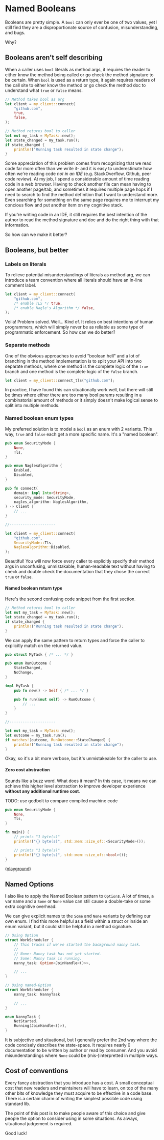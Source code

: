 # Named Booleans

Booleans are pretty simple. A `bool` can only ever be one of two values, yet I still find they are a disproportionate source of confusion, misunderstanding, and bugs.

Why?

## Booleans aren't self describing

When a caller uses `bool` literals as method args, it requires the reader to either know the method being called or go check the method signature to be certain. When `bool` is used as a return type, it again requires readers of the call site to either know the method or go check the method doc to understand what `true` or `false` means.

```rust
// Method takes bool as arg
let client = my_client::connect(
    "github.com",
    true,
    false,
);
```

```rust
// Method returns bool to caller
let mut my_task = MyTask::new();
let state_changed = my_task.run();
if state_changed {
    println!("Running task resulted in state change");
}
```

Some appreciation of this problem comes from recognizing that we read code far more often than we write it- and it is easy to underestimate how often we're reading code *not in an IDE* (e.g. StackOverflow, Github, peer code review). At my job, I spend a considerable amount of time reading code in a web browser. Having to check another file can mean having to open another page/tab, and sometimes it requires multiple page hops if I need to search to find the method definition that I want to understand more. Even searching for something on the same page requires me to interrupt my concious flow and put another item on my cognitive stack.

If you're writing code in an IDE, it still requires the best intention of the author to read the method signature and doc and do the right thing with that information.

So how can we make it better?

## Booleans, but better

### Labels on literals

To relieve potential misunderstandings of literals as method arg, we can introduce a team convention where all literals should have an in-line comment label.

```rust
let client = my_client::connect(
    "github.com",
    /* enable TLS */ true,
    /* enable Nagle's Algorithm */ false,
);
```

Voila! Problem solved. Well... Kind of. It relies on best intentions of human programmers, which will simply never be as reliable as some type of programmatic enforcement. So how can we do better?

### Separate methods

One of the obvious approaches to avoid "boolean hell" and a lot of branching in the method implementation is to split your API into two separate methods, where one method is the complete logic of the `true` branch and one method is the complete logic of the `false` branch.

```rust
let client = my_client::connect_tls("github.com");
```

In practice, I have found this can situationally work well, but there will still be times where either there are too many bool params resulting in a combinatorial amount of methods or it simply doesn't make logical sense to split into multiple methods.

### Named boolean enum types

My preferred solution is to model a `bool` as an enum with 2 variants. This way, `true` and `false` each get a more specific name. It's a "named boolean".

```rust
pub enum SecurityMode {
    None,
    Tls,
}

pub enum NaglesAlgorithm {
    Enabled,
    Disabled,
}

pub fn connect(
    domain: impl Into<String>,
    security_mode: SecurityMode,
    nagles_algorithm: NaglesAlgorithm,
) -> Client {
    // ...
}

//---------------------

let client = my_client::connect(
    "github.com",
    SecurityMode::Tls,
    NaglesAlgorithm::Disabled,
);
```

Beautiful! You will now force every caller to explicitly specify their method args in unconfusing, unmistakable, human-readable text without having to check and double check the documentation that they chose the correct `true` or `false`.

#### Named boolean return type

Here's the second confusing code snippet from the first section.

```rust
// Method returns bool to caller
let mut my_task = MyTask::new();
let state_changed = my_task.run();
if state_changed {
    println!("Running task resulted in state change");
}
```

We can apply the same pattern to return types and force the caller to explicitly match on the returned value.

```rust
pub struct MyTask { /* ... */ }

pub enum RunOutcome {
    StateChanged,
    NoChange,
}

impl MyTask {
    pub fn new() -> Self { /* ... */ }

    pub fn run(&mut self) -> RunOutcome {
        // ...
    }
}

//---------------------

let mut my_task = MyTask::new();
let outcome = my_task.run();
if matches!(outcome, RunOutcome::StateChanged) {
    println!("Running task resulted in state change");
}
```

Okay, so it's a bit more verbose, but it's unmistakeable for the caller to use.

#### Zero cost abstraction

Sounds like a buzz word. What does it mean? In this case, it means we can achieve this higher level abstraction to improve developer experience **without any additional runtime cost**.

TODO: use godbolt to compare compiled machine code

```rust
pub enum SecurityMode {
    None,
    Tls,
}

fn main() {
    // prints "1 byte(s)"
    println!("{} byte(s)", std::mem::size_of::<SecurityMode>());

    // prints "1 byte(s)"
    println!("{} byte(s)", std::mem::size_of::<bool>());
}
```
([playground](https://play.rust-lang.org/?version=nightly&mode=debug&edition=2021&gist=b24608a5f6d68de594760da6db36611d))

## Named Options

I also like to apply the Named Boolean pattern to `Option`s. A lot of times, a var name and a `Some` or `None` value can still cause a double-take or some extra cognitive overhead.

We can give explicit names to the `Some` and `None` variants by defining our own enum. I find this more helpful as a field within a struct or inside an enum variant, but it could still be helpful in a method signature.

```rust
// Using Option
struct WorkScheduler {
    // This tracks if we've started the background nanny task.
    //
    // None: Nanny task has not yet started.
    // Some: Nanny task is running.
    nanny_task: Option<JoinHandle<()>>,

    // ...
}
```

```rust
// Using named-Option
struct WorkScheduler {
    nanny_task: NannyTask

    // ...
}

enum NannyTask {
    NotStarted,
    Running(JoinHandle<()>),
}
```

It is subjective and situational, but I generally prefer the 2nd way where the code concisely describes the state-space. It requires nearly 0 documentation to be written by author or read by consumer. And you avoid misunderstandings where `None` could be (mis-)interpretted in multiple ways.

## Cost of conventions

Every fancy abstraction that you introduce has a cost. A small conceptual cost that new readers and maintainers will have to learn, on top of the many other bits of knowledge they must acquire to be effective in a code base. There is a certain charm of writing the simplest possible code using standard lib.

The point of this post is to make people aware of this choice and give people the option to consider using in some situations. As always, situational judgement is required.

Good luck!
